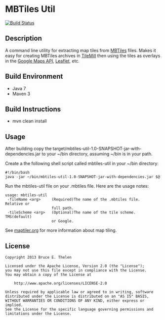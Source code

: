 MBTiles Util
====================

[![Build Status](https://travis-ci.org/bthelen/mbtiles-util.png?branch=master)](https://travis-ci.org/bthelen/mbtiles-util)

Description
---------------------
A command line utility for extracting map tiles from [MBTiles](https://github.com/mapbox/mbtiles-spec) files.  Makes it easy for creating MBTiles archives in [TileMill](http://www.mapbox.com/tilemill/) then using the tiles as overlays in the [Google Maps API](https://developers.google.com/maps/), [Leaflet](http://leafletjs.com/), etc. 

Build Environment
---------------------
* Java 7
* Maven 3

Build Instructions
---------------------
* mvn clean install

Usage
---------------------
After building copy the target/mbtiles-util-1.0-SNAPSHOT-jar-with-dependencies.jar to your ~/bin directory, assuming ~/bin is in your path.

Create a the following shell script called mbtiles-util in your ~/bin directory:

    #!/bin/bash
    java -jar ~/bin/mbtiles-util-1.0-SNAPSHOT-jar-with-dependencies.jar $@

Run the mbtiles-util file on your .mbtiles file.  Here are the usage notes:

    usage: mbtiles-util
     -fileName <arg>     (Required)The name of the .mbtiles file.  Relative or
                         full path.
     -tileScheme <arg>   (Optional)The name of the tile scheme.  TMS(default)
                         or Google.
See [maptiler.org](http://www.maptiler.org/google-maps-coordinates-tile-bounds-projection/) for more information about map tiling.

License
---------------------
    Copyright 2013 Bruce E. Thelen

    Licensed under the Apache License, Version 2.0 (the "License");
    you may not use this file except in compliance with the License.
    You may obtain a copy of the License at

        http://www.apache.org/licenses/LICENSE-2.0

    Unless required by applicable law or agreed to in writing, software
    distributed under the License is distributed on an "AS IS" BASIS,
    WITHOUT WARRANTIES OR CONDITIONS OF ANY KIND, either express or implied.
    See the License for the specific language governing permissions and
    limitations under the License.
